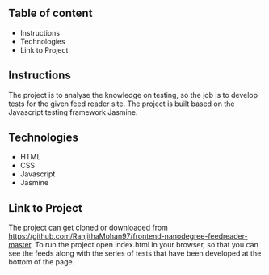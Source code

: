## Table of content
* Instructions
* Technologies 
* Link to Project

## Instructions
The project  is to analyse the knowledge on testing, so the job is to develop tests for the given feed reader site. The project is built based on the Javascript testing framework Jasmine.

## Technologies
* HTML
* CSS
* Javascript
* Jasmine

## Link to Project
The  project can get cloned or downloaded from https://github.com/RanjithaMohan97/frontend-nanodegree-feedreader-master.
To run the project open index.html in your browser, so that you can see the feeds along with the series of tests that have been developed at the bottom of the page.